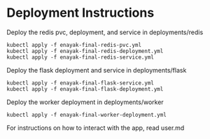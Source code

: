 # Deployment Instructions

Deploy the redis pvc, deployment, and service in deployments/redis

```
kubectl apply -f enayak-final-redis-pvc.yml
kubectl apply -f enayak-final-redis-deployment.yml
kubectl apply -f enayak-final-redis-service.yml
```

Deploy the flask deployment and service in deployments/flask
```
kubectl apply -f enayak-final-flask-service.yml
kubectl apply -f enayak-final-flask-deployment.yml
```

Deploy the worker deployment in deployments/worker
```
kubectl apply -f enayak-final-worker-deployment.yml
```

For instructions on how to interact with the app, read user.md
